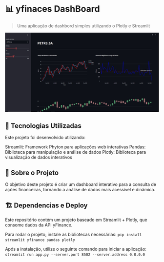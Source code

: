# 📊 yfinaces DashBoard 
> Uma aplicação de dashbord simples utilizando o Plotly e Streamlit

![alt text](<dash board.jpeg>)

## 🚀 Tecnologias Utilizadas
Este projeto foi desenvolvido utilizando:

Streamlit: Framework Phyton para aplicações web interativas
Pandas: Biblioteca para manipulação e análise de dados
Plotly: Biblioteca para visualização de dados interativos

## 📌 Sobre o Projeto
O objetivo deste projeto é criar um dashboard interativo para a consulta de ações financeiras, tornando a análise de dados mais acessível e dinâmica.

## 🏗️ Dependencias e Deploy
Este repositório contém um projeto baseado em Streamlit + Plotly, que consome dados da API yFinance.

Para rodar o projeto, instale as bibliotecas necessárias: `pip install streamlit yfinance pandas plotly`

Após a instalação, utilize o seguinte comando para iniciar a aplicação:  `streamlit run app.py --server.port 8502 --server.address 0.0.0.0`
